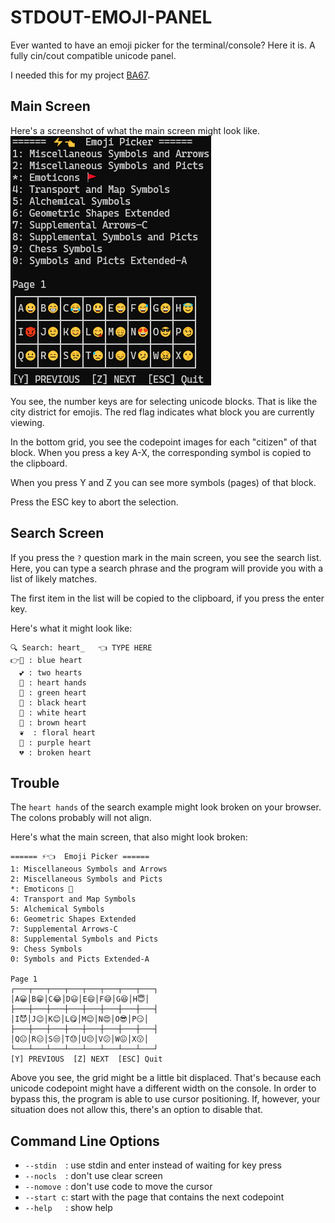 ﻿# STDOUT-EMOJI-PANEL
Ever wanted to have an emoji picker for the terminal/console?
Here it is. A fully cin/cout compatible unicode panel.

I needed this for my project [BA67](www.ba67.org).

## Main Screen
Here's a screenshot of what the main screen might look like.
![image](screenshot.png)

You see, the number keys are for selecting unicode blocks.
That is like the city district for emojis. The red flag
indicates what block you are currently viewing.

In the bottom grid, you see the codepoint images for
each "citizen" of that block. When you press a key A-X,
the corresponding symbol is copied to the clipboard.

When you press Y and Z you can see more symbols (pages)
of that block.

Press the ESC key to abort the selection.

## Search Screen
If you press the `?` question mark in the main screen,
you see the search list. Here, you can type a search phrase
and the program will provide you with a list of likely matches.

The first item in the list will be copied to the clipboard, if
you press the enter key.

Here's what it might look like:
```
🔍 Search: heart_   👈 TYPE HERE
👉💙 : blue heart
  💕 : two hearts
  🫶 : heart hands
  💚 : green heart
  🖤 : black heart
  🤍 : white heart
  🤎 : brown heart
  ❦  : floral heart
  💜 : purple heart
  💔 : broken heart
```

## Trouble
The `heart hands` of the search example might look broken
on your browser. The colons probably will not align.

Here's what the main screen, that also might look broken:
```
====== ⚡👈  Emoji Picker ======
1: Miscellaneous Symbols and Arrows
2: Miscellaneous Symbols and Picts
*: Emoticons 🚩
4: Transport and Map Symbols
5: Alchemical Symbols
6: Geometric Shapes Extended
7: Supplemental Arrows-C
8: Supplemental Symbols and Picts
9: Chess Symbols
0: Symbols and Picts Extended-A

Page 1
┌───┬───┬───┬───┬───┬───┬───┬───┐
│A😀│B😁│C😂│D😃│E😄│F😅│G😆│H😇│
├───┼───┼───┼───┼───┼───┼───┼───┤
│I😈│J😉│K😊│L😋│M😌│N😍│O😎│P😏│
├───┼───┼───┼───┼───┼───┼───┼───┤
│Q😐│R😑│S😒│T😓│U😔│V😕│W😖│X😗│
└───┴───┴───┴───┴───┴───┴───┴───┘
[Y] PREVIOUS  [Z] NEXT  [ESC] Quit
```

Above you see, the grid might be a little bit displaced.
That's because each unicode codepoint might have a
different width on the console. In order to bypass this,
the program is able to use cursor positioning.
If, however, your situation does not allow this, there's
an option to disable that.

## Command Line Options
- `--stdin  `: use stdin and enter instead of waiting for key press
- `--nocls  `: don't use clear screen
- `--nomove `: don't use code to move the cursor
- `--start c`: start with the page that contains the next codepoint
- `--help   `: show help
